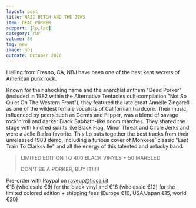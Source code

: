 ```yaml
---
layout: post
title: NAZI BITCH AND THE JEWS
item: DEAD PORKER
support: [lp,lpc]
category: rur
volume: 86
tag: new
image: nbj
outdate: October 2020
---
```


Hailing from Fresno, CA, NBJ have been one of the best kept secrets of American punk rock.

Known for their shocking name and the anarchist anthem "Dead Porker" (included in 1982 within the Alternative Tentacles cult-compilation "Not So Quiet On The Western Front"), they featured the late great Annelle Zingarelli as one of the wildest female vocalists of Californian hardcore. Their music, influenced by peers such as Germs and Flipper, was a blend of savage rock'n'roll and darker Black Sabbath-like doom marches. They shared the stage with kindred spirits like Black Flag, Minor Threat and Circle Jerks and were a Jello Biafra favorite. This Lp puts together the best tracks from their unreleased 1983 demo, including a furious cover of Monkees’ classic "Last Train To Clarksville" and all the energy of this talented and unlucky band.

> LIMITED EDITION TO 400 BLACK VINYLS + 50 MARBLED
>
> DON'T BE A PORKER, BUY IT!!!!!

Pre-order with Paypal on raveup@tiscali.it<br>
€15 (wholesale €9) for the black vinyl and €18 (wholesale €12) for the limited colored edition + shipping fees (Europe €10, USA/Japan €15, world €20)
